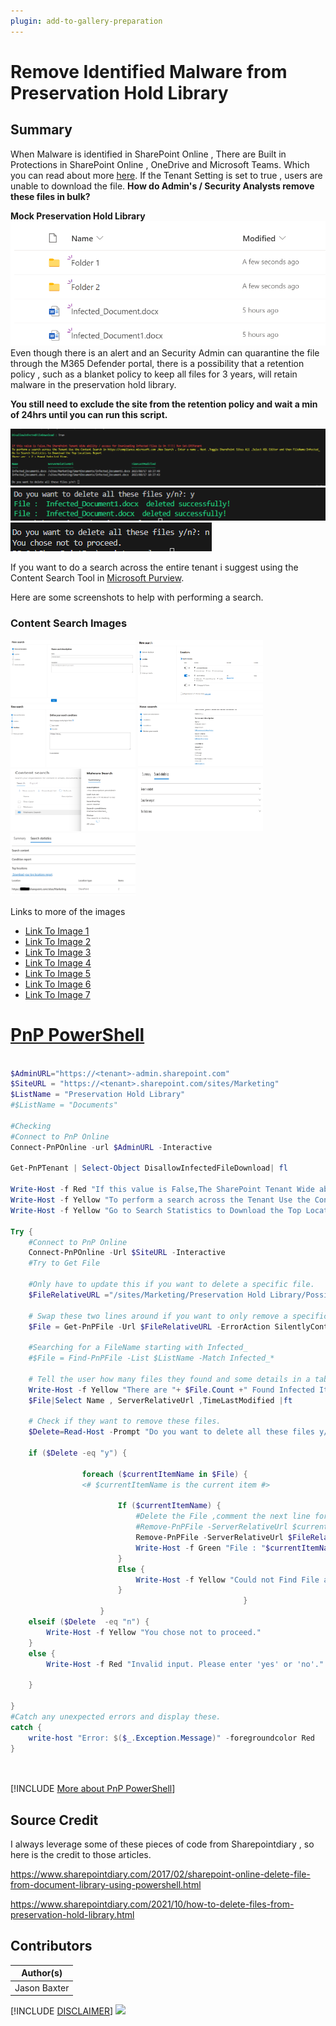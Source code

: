 ```yaml
---
plugin: add-to-gallery-preparation
---
```


# Remove Identified Malware from Preservation Hold Library

## Summary

When Malware is identified in SharePoint Online , There are Built in Protections in SharePoint Online , OneDrive and Microsoft Teams. Which you can read about more [here](https://learn.microsoft.com/en-us/microsoft-365/security/office-365-security/anti-malware-protection-for-spo-odfb-teams-about?view=o365-worldwide). If the Tenant Setting is set to true , users are unable to download the file. **How do Admin's / Security Analysts remove these files in bulk?**

**Mock Preservation Hold Library**
![Example Screenshot](assets/MalwareDetected.png)
Even though there is an alert and an Security Admin can quarantine the file through the M365 Defender portal, there is a possibility that a retention policy , such as a blanket policy to keep all files for 3 years, will retain malware in the preservation hold library.

**You still need to exclude the site from the retention policy and wait a min of 24hrs until you can run this script.**

![Example Screenshot](assets/example.png)
![Example Screenshot](assets/Confirm.png)
![Example Screenshot](assets/Decline.png)

If you want to do a search across the entire tenant i suggest using the Content Search Tool in [Microsoft Purview](https://compliance.microsoft.com/contentsearchv2).

Here are some screenshots to help with performing a search.
### Content Search Images
<img src="assets/ContentSearch1.png" width="200" height="100">
<img src="assets/ContentSearch2.png" width="200" height="100">
<img src="assets/ContentSearch3.png" width="200" height="100">
<img src="assets/ContentSearch4.png" width="200" height="100">
<img src="assets/ContentSearch5.png" width="200" height="100">
<img src="assets/ContentSearch6.png" width="200" height="100">
<img src="assets/ContentSearch7.png" width="200" height="100">

Links to more of the images

* [Link To Image 1 ](assets/ContentSearch1.png)
* [Link To Image 2 ](assets/ContentSearch2.png)
* [Link To Image 3 ](assets/ContentSearch3.png)
* [Link To Image 4 ](assets/ContentSearch4.png)
* [Link To Image 5 ](assets/ContentSearch5.png)
* [Link To Image 6 ](assets/ContentSearch6.png)
* [Link To Image 7 ](assets/ContentSearch7.png)

# [PnP PowerShell](#tab/pnpps)

```powershell

$AdminURL="https://<tenant>-admin.sharepoint.com"
$SiteURL = "https://<tenant>.sharepoint.com/sites/Marketing"
$ListName = "Preservation Hold Library"
#$ListName = "Documents"

#Checking
#Connect to PnP Online
Connect-PnPOnline -url $AdminURL -Interactive

Get-PnPTenant | Select-Object DisallowInfectedFileDownload| fl

Write-Host -f Red "If this value is False,The SharePoint Tenant Wide ability / access for downloading infected files is On !!!!| Run Set-SPOTenant"
Write-Host -f Yellow "To perform a search across the Tenant Use the Content Search in https://compliance.microsoft.com ,New Search , Enter a name , Next ,Toggle SharePoint Sites All ,Select KQL Editor and then FileName:Infected_"
Write-Host -f Yellow "Go to Search Statistics to Download the Top Locations Report"

Try {
    #Connect to PnP Online
    Connect-PnPOnline -Url $SiteURL -Interactive
    #Try to Get File

    #Only have to update this if you want to delete a specific file.
    $FileRelativeURL ="/sites/Marketing/Preservation Hold Library/Possible Deals.xlsx"   
    
    # Swap these two lines around if you want to only remove a specific file.
    $File = Get-PnPFile -Url $FileRelativeURL -ErrorAction SilentlyContinue

    #Searching for a FileName starting with Infected_
    #$File = Find-PnPFile -List $ListName -Match Infected_*
    
    # Tell the user how many files they found and some details in a table of the files.
    Write-Host -f Yellow "There are "+ $File.Count +" Found Infected Items"
    $File|Select Name , ServerRelativeUrl ,TimeLastModified |ft
    
    # Check if they want to remove these files.
    $Delete=Read-Host -Prompt "Do you want to delete all these files y/n?"

    if ($Delete -eq "y") {

                foreach ($currentItemName in $File) {
                <# $currentItemName is the current item #>

                        If ($currentItemName) {
                            #Delete the File ,comment the next line for testing how this works.
                            #Remove-PnPFile -ServerRelativeUrl $currentItemName.ServerRelativeUrl -Force
                            Remove-PnPFile -ServerRelativeUrl $FileRelativeURL  -Force
                            Write-Host -f Green "File : "$currentItemName.Name" deleted successfully!"
                        }
                        Else {
                            Write-Host -f Yellow "Could not Find File at "+$currentItemName.ServerRelativeUrl
                        }
                                                    }
                    }
    elseif ($Delete  -eq "n") {
        Write-Host -f Yellow "You chose not to proceed."
    } 
    else {
        Write-Host -f Red "Invalid input. Please enter 'yes' or 'no'."
       
    }

}
#Catch any unexpected errors and display these.
catch {
    write-host "Error: $($_.Exception.Message)" -foregroundcolor Red
}




```
[!INCLUDE [More about PnP PowerShell](../../docfx/includes/MORE-PNPPS.md)]


## Source Credit

I always leverage some of these pieces of code from Sharepointdiary , so here is the credit to those articles.

https://www.sharepointdiary.com/2017/02/sharepoint-online-delete-file-from-document-library-using-powershell.html

https://www.sharepointdiary.com/2021/10/how-to-delete-files-from-preservation-hold-library.html


## Contributors

| Author(s) |
|-----------|
| Jason Baxter|


[!INCLUDE [DISCLAIMER](../../docfx/includes/DISCLAIMER.md)]
<img src="https://m365-visitor-stats.azurewebsites.net/script-samples/scripts/template-script-submission" aria-hidden="true" />